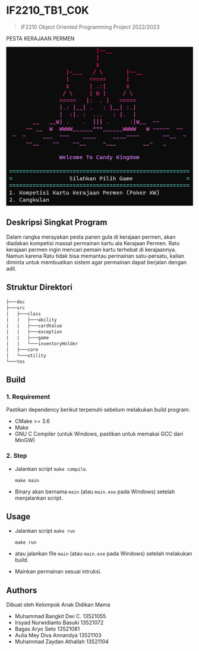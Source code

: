# IF2210_TB1_C0K

> IF2210 Object Oriented Programming Project 2022/2023

PESTA KERAJAAN PERMEN

![alt text](doc/Screenshot.png)

## Deskripsi Singkat Program
Dalam rangka merayakan pesta panen gula di kerajaan permen, akan diadakan kompetisi massal permainan kartu ala Kerajaan Permen. Ratu kerajaan permen ingin mencari pemain kartu terhebat di kerajaannya. Namun karena Ratu tidak bisa memantau permainan satu-persatu, kalian diminta untuk membuatkan sistem agar permainan dapat berjalan dengan adil.

## Struktur Direktori
```
├───doc
├───src                     
│   ├───class
|   |   ├───ability
|   |   ├───cardValue
|   |   ├───exception
|   |   ├───game
|   |   └───inventoryHolder
│   ├───core
│   └───utility
└───tes
```

## Build
### 1. Requirement
Pastikan dependency berikut terpenuhi sebelum melakukan build program:
- CMake >= 3.6
- Make
- GNU C Compiler (untuk Windows, pastikan untuk memakai GCC dari MinGW)
### 2. Step
- Jalankan script `make compile`.
    ```
    make main
    ```
- Binary akan bernama `main` (atau `main.exe` pada Windows) setelah menjalankan script.

## Usage
- Jalankan script `make run`
    ```
    make run
    ```
- atau jalankan file `main` (atau `main.exe` pada Windows) setelah melakukan build.

- Mainkan permainan sesuai intruksi.

## Authors
Dibuat oleh Kelompok Anak Didikan Mama
- Muhammad Bangkit Dwi C.	13521055 
- Irsyad Nurwidianto Basuki	13521072 
- Bagas Aryo Seto    		13521081 
- Aulia Mey Diva Annandya	13521103 
- Muhammad Zaydan Athallah	13521104